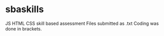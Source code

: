 # sbaskills
JS HTML CSS skill based assessment
Files submitted as .txt Coding was done in brackets.

